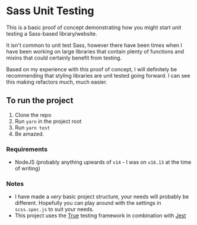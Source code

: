 # Sass Unit Testing

This is a basic proof of concept demonstrating how you might start unit testing a Sass-based library/website.

It isn't common to unit test Sass, however there have been times when I have been working on large libraries that contain plenty of functions and mixins that could certainly benefit from testing.

Based on my experience with this proof of concept, I will definitely be recommending that styling libraries are unit tested going forward. I can see this making refactors much, much easier.

## To run the project
1. Clone the repo
2. Run `yarn` in the project root
3. Run `yarn test`
4. Be amazed.

### Requirements
- NodeJS (probably anything upwards of `v14` - I was on `v16.13` at the time of writing)

### Notes
- I have made a _very_ basic project structure, your needs will probably be different. Hopefully you can play around with the settings in `scss.spec.js` to suit your needs.
- This project uses the [True](https://www.oddbird.net/true/docs/) testing framework in combination with [Jest](https://jestjs.io/)